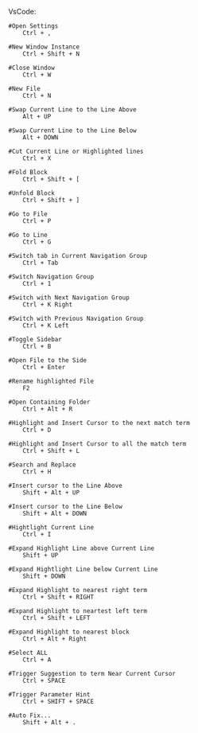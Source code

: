 VsCode:

    #Open Settings
        Ctrl + ,
    
    #New Window Instance
        Ctrl + Shift + N

    #Close Window
        Ctrl + W

    #New File
        Ctrl + N

    #Swap Current Line to the Line Above
        Alt + UP
    
    #Swap Current Line to the Line Below
        Alt + DOWN

    #Cut Current Line or Highlighted lines
        Ctrl + X

    #Fold Block
        Ctrl + Shift + [
        
    #Unfold Block
        Ctrl + Shift + ]

    #Go to File
        Ctrl + P

    #Go to Line
        Ctrl + G

    #Switch tab in Current Navigation Group
        Ctrl + Tab
    
    #Switch Navigation Group
        Ctrl + 1

    #Switch with Next Navigation Group
        Ctrl + K Right

    #Switch with Previous Navigation Group
        Ctrl + K Left

    #Toggle Sidebar
        Ctrl + B

    #Open File to the Side
        Ctrl + Enter

    #Rename highlighted File
        F2

    #Open Containing Folder
        Ctrl + Alt + R

    #Highlight and Insert Cursor to the next match term
        Ctrl + D

    #Highlight and Insert Cursor to all the match term
        Ctrl + Shift + L

    #Search and Replace
        Ctrl + H

    #Insert cursor to the Line Above
        Shift + Alt + UP

    #Insert cursor to the Line Below
        Shift + Alt + DOWN

    #Hightlight Current Line
        Ctrl + I

    #Expand Highlight Line above Current Line
        Shift + UP

    #Expand Hightlight Line below Current Line
        Shift + DOWN

    #Expand Highlight to nearest right term
        Ctrl + Shift + RIGHT

    #Expand Highlight to neartest left term
        Ctrl + Shift + LEFT

    #Expand Highlight to nearest block
        Ctrl + Alt + Right

    #Select ALL
        Ctrl + A

    #Trigger Suggestion to term Near Current Cursor
        Ctrl + SPACE

    #Trigger Parameter Hint
        Ctrl + SHIFT + SPACE
        
    #Auto Fix...
        Shift + Alt + .

